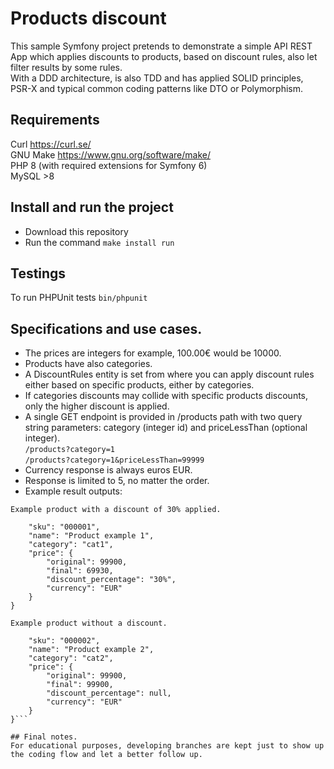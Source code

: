 # Products discount
This sample Symfony project pretends to demonstrate a simple API REST App which applies discounts to products, based on discount rules, also let filter results by some rules.  
With a DDD architecture, is also TDD and has applied SOLID principles, PSR-X and typical common coding patterns like DTO or Polymorphism.  

## Requirements
Curl https://curl.se/  
GNU Make https://www.gnu.org/software/make/  
PHP 8 (with required extensions for Symfony 6)  
MySQL >8  

## Install and run the project
- Download this repository  
- Run the command `make install run`  

## Testings
To run PHPUnit tests `bin/phpunit`  

## Specifications and use cases.
- The prices are integers for example, 100.00€ would be 10000.  
- Products have also categories.  
- A DiscountRules entity is set from where you can apply discount rules either based on specific products, either by categories.  
- If categories discounts may collide with specific products discounts, only the higher discount is applied.
- A single GET endpoint is provided in /products path with two query string parameters: category (integer id) and priceLessThan (optional integer).  
`/products?category=1`   
`/products?category=1&priceLessThan=99999`   
- Currency response is always euros EUR.  
- Response is limited to 5, no matter the order.
- Example result outputs:  
   
`Example product with a discount of 30% applied.`   
```{
    "sku": "000001",
    "name": "Product example 1",
    "category": "cat1",
    "price": {
        "original": 99900,
        "final": 69930,
        "discount_percentage": "30%",
        "currency": "EUR"
    }
}
```   
   
`Example product without a discount.`   
```{
    "sku": "000002",
    "name": "Product example 2",
    "category": "cat2",
    "price": {
        "original": 99900,
        "final": 99900,
        "discount_percentage": null,
        "currency": "EUR"
    }
}```   

## Final notes.
For educational purposes, developing branches are kept just to show up the coding flow and let a better follow up.